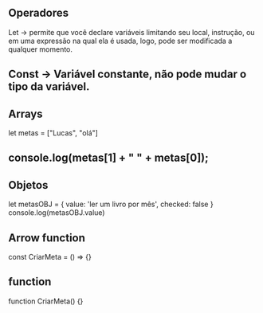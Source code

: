 ## Operadores
Let -> permite que você declare variáveis limitando seu local, instrução,
ou em uma expressão na qual ela é usada, logo, pode ser modificada a qualquer momento.

Const -> Variável constante, não pode mudar o tipo da variável.
------------------------------------------------------------------------
## Arrays
let metas = ["Lucas", "olá"]

console.log(metas[1] + " " + metas[0]);
------------------------------------------------------------------------
## Objetos

let metasOBJ = {
    value: 'ler um livro por mês',
    checked: false
}
console.log(metasOBJ.value)

## Arrow function
const CriarMeta = () => {}

## function
function CriarMeta() {}